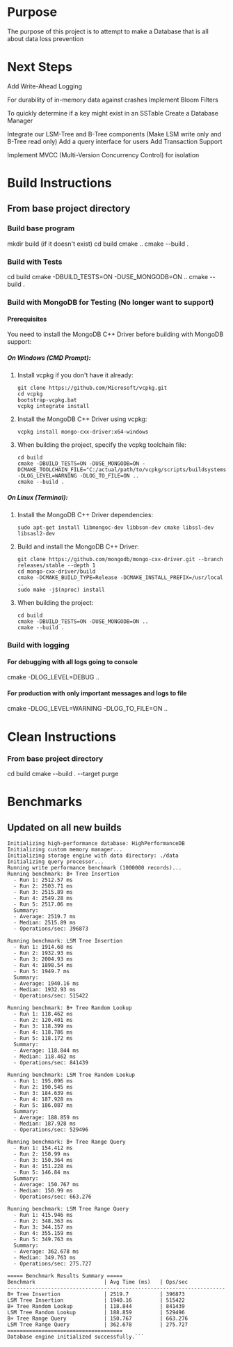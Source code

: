# Purpose

The purpose of this project is to attempt to make a Database that is all about data loss prevention

# Next Steps

Add Write-Ahead Logging

For durability of in-memory data against crashes
Implement Bloom Filters

To quickly determine if a key might exist in an SSTable
Create a Database Manager

Integrate our LSM-Tree and B-Tree components (Make LSM write only and B-Tree read only)
Add a query interface for users
Add Transaction Support

Implement MVCC (Multi-Version Concurrency Control) for isolation

# Build Instructions
## From base project directory
### Build base program
mkdir build (if it doesn't exist)
cd build
cmake ..
cmake --build .

### Build with Tests
cd build
cmake -DBUILD_TESTS=ON -DUSE_MONGODB=ON ..
cmake --build .

### Build with MongoDB for Testing (No longer want to support)
#### Prerequisites
You need to install the MongoDB C++ Driver before building with MongoDB support:

##### On Windows (CMD Prompt):
1. Install vcpkg if you don't have it already:
   ```
   git clone https://github.com/Microsoft/vcpkg.git
   cd vcpkg
   bootstrap-vcpkg.bat
   vcpkg integrate install
   ```

2. Install the MongoDB C++ Driver using vcpkg:
   ```
   vcpkg install mongo-cxx-driver:x64-windows
   ```

3. When building the project, specify the vcpkg toolchain file:
   ```
   cd build
   cmake -DBUILD_TESTS=ON -DUSE_MONGODB=ON -DCMAKE_TOOLCHAIN_FILE="C:/actual/path/to/vcpkg/scripts/buildsystems/vcpkg.cmake" -DLOG_LEVEL=WARNING -DLOG_TO_FILE=ON ..
   cmake --build .
   ```

##### On Linux (Terminal):
1. Install the MongoDB C++ Driver dependencies:
   ```
   sudo apt-get install libmongoc-dev libbson-dev cmake libssl-dev libsasl2-dev
   ```

2. Build and install the MongoDB C++ Driver:
   ```
   git clone https://github.com/mongodb/mongo-cxx-driver.git --branch releases/stable --depth 1
   cd mongo-cxx-driver/build
   cmake -DCMAKE_BUILD_TYPE=Release -DCMAKE_INSTALL_PREFIX=/usr/local ..
   sudo make -j$(nproc) install
   ```

3. When building the project:
   ```
   cd build
   cmake -DBUILD_TESTS=ON -DUSE_MONGODB=ON ..
   cmake --build .
   ```

### Build with logging
#### For debugging with all logs going to console
cmake -DLOG_LEVEL=DEBUG ..

#### For production with only important messages and logs to file
cmake -DLOG_LEVEL=WARNING -DLOG_TO_FILE=ON ..

# Clean Instructions
### From base project directory
cd build
cmake --build . --target purge

# Benchmarks
## Updated on all new builds
```High-Performance Database Engine Starting...
Initializing high-performance database: HighPerformanceDB
Initializing custom memory manager...
Initializing storage engine with data directory: ./data
Initializing query processor...
Running write performance benchmark (1000000 records)...
Running benchmark: B+ Tree Insertion
  - Run 1: 2512.57 ms
  - Run 2: 2503.71 ms
  - Run 3: 2515.89 ms
  - Run 4: 2549.28 ms
  - Run 5: 2517.06 ms     
  Summary:
  - Average: 2519.7 ms    
  - Median: 2515.89 ms    
  - Operations/sec: 396873

Running benchmark: LSM Tree Insertion
  - Run 1: 1914.68 ms
  - Run 2: 1932.93 ms
  - Run 3: 2004.93 ms
  - Run 4: 1898.54 ms
  - Run 5: 1949.7 ms
  Summary:
  - Average: 1940.16 ms
  - Median: 1932.93 ms
  - Operations/sec: 515422

Running benchmark: B+ Tree Random Lookup
  - Run 1: 118.462 ms
  - Run 2: 120.401 ms
  - Run 3: 118.399 ms
  - Run 4: 118.786 ms
  - Run 5: 118.172 ms
  Summary:
  - Average: 118.844 ms
  - Median: 118.462 ms
  - Operations/sec: 841439

Running benchmark: LSM Tree Random Lookup
  - Run 1: 195.096 ms
  - Run 2: 190.545 ms
  - Run 3: 184.639 ms
  - Run 4: 187.928 ms
  - Run 5: 186.087 ms
  Summary:
  - Average: 188.859 ms
  - Median: 187.928 ms
  - Operations/sec: 529496

Running benchmark: B+ Tree Range Query
  - Run 1: 154.412 ms
  - Run 2: 150.99 ms
  - Run 3: 150.364 ms
  - Run 4: 151.228 ms
  - Run 5: 146.84 ms
  Summary:
  - Average: 150.767 ms
  - Median: 150.99 ms
  - Operations/sec: 663.276

Running benchmark: LSM Tree Range Query
  - Run 1: 415.946 ms
  - Run 2: 348.363 ms
  - Run 3: 344.157 ms
  - Run 4: 355.159 ms
  - Run 5: 349.763 ms
  Summary:
  - Average: 362.678 ms
  - Median: 349.763 ms
  - Operations/sec: 275.727

===== Benchmark Results Summary =====
Benchmark                      | Avg Time (ms)   | Ops/sec
----------------------------------------------------------------------
B+ Tree Insertion              | 2519.7          | 396873
LSM Tree Insertion             | 1940.16         | 515422
B+ Tree Random Lookup          | 118.844         | 841439
LSM Tree Random Lookup         | 188.859         | 529496
B+ Tree Range Query            | 150.767         | 663.276
LSM Tree Range Query           | 362.678         | 275.727        
=====================================
Database engine initialized successfully.```
